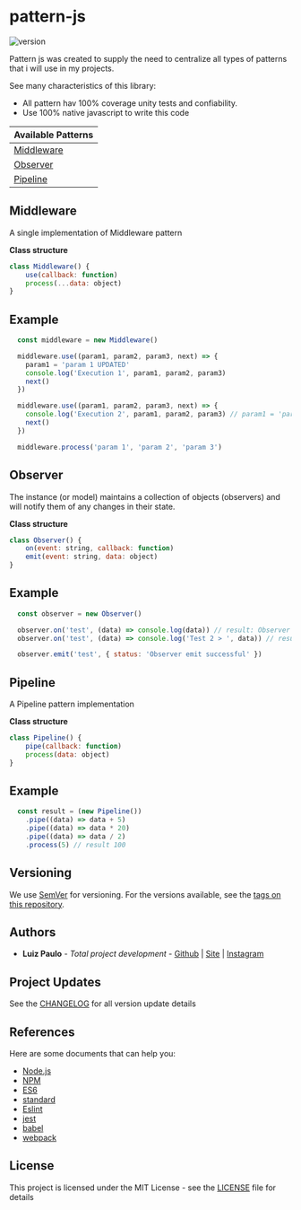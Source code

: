 # pattern-js
![version](https://d25lcipzij17d.cloudfront.net/badge.svg?id=gh&type=6&v=1.2.0&x2=0)

Pattern js was created to supply the need to centralize all types of patterns that i will use in my projects.

See many characteristics of this library:
- All pattern hav 100% coverage unity tests and confiability.
- Use 100% native javascript to write this code

| Available Patterns        |
|---------------------------|
| [Middleware](#Middleware) |
| [Observer](#Observer)     |
| [Pipeline](#Pipeline)     |

## Middleware
A single implementation of Middleware pattern

**Class structure**
```js
class Middleware() {
    use(callback: function)
    process(...data: object)
}
```

## Example

```js
  const middleware = new Middleware()

  middleware.use((param1, param2, param3, next) => {
    param1 = 'param 1 UPDATED'
    console.log('Execution 1', param1, param2, param3)
    next()
  })

  middleware.use((param1, param2, param3, next) => {
    console.log('Execution 2', param1, param2, param3) // param1 = 'param 1 UPDATED'
    next()
  })

  middleware.process('param 1', 'param 2', 'param 3')
```

## Observer
The instance (or model) maintains a collection of objects (observers) and will notify them of any changes in their state.

**Class structure**
```js
class Observer() {
    on(event: string, callback: function)
    emit(event: string, data: object)
}
```

## Example

```js
  const observer = new Observer()

  observer.on('test', (data) => console.log(data)) // result: Observer emit successful
  observer.on('test', (data) => console.log('Test 2 > ', data)) // result: Test 2 > Observer emit successful

  observer.emit('test', { status: 'Observer emit successful' })
```

## Pipeline
A Pipeline pattern implementation

**Class structure**
```js
class Pipeline() {
    pipe(callback: function)
    process(data: object)
}
```

## Example

```js
  const result = (new Pipeline())
    .pipe((data) => data + 5)
    .pipe((data) => data * 20)
    .pipe((data) => data / 2)
    .process(5) // result 100

```

## Versioning

We use [SemVer](http://semver.org/) for versioning. For the versions available, see the [tags on this repository](https://github.com/lppjunior/pattern-js/tags).

## Authors

* **Luiz Paulo** - *Total project development* - [Github](https://github.com/lppjunior) | [Site](http://lppjunior.com) | [Instagram](https://instagram.com/lppjunior)

## Project Updates

See the [CHANGELOG](CHANGELOG.md) for all version update details

## References

Here are some documents that can help you:

* [Node.js](https://nodejs.org/en/)
* [NPM](https://www.npmjs.com/)
* [ES6](http://es6-features.org/)
* [standard](https://standardjs.com/)
* [Eslint](https://eslint.org/)
* [jest](https://jestjs.io/)
* [babel](https://babeljs.io/)
* [webpack](https://webpack.js.org/)

## License

This project is licensed under the MIT License - see the [LICENSE](LICENSE) file for details
